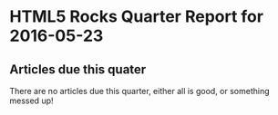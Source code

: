 HTML5 Rocks Quarter Report for 2016-05-23
=========================================

Articles due this quater
------------------------

There are no articles due this quarter, either all is good, or something messed up!

